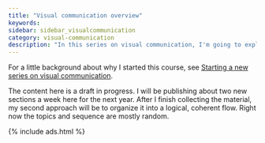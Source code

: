 ```yaml
---
title: "Visual communication overview"
keywords:
sidebar: sidebar_visualcommunication
category: visual-communication
description: "In this series on visual communication, I'm going to explore in a variety of topics in visual communication, such as screenshots, diagrams, concept illustrations, SVG graphics, translation, image file management, graphics programs, getting professional-looking images, images on mobile displays, print versus online images, design principles, and more."
---
```


For a little background about why I started this course, see [Starting a new series on visual communication](https://idratherbewriting.com/2016/03/12/new-series-on-visual-communication/).

The content here is a draft in progress. I will be publishing about two new sections a week here for the next year. After I finish collecting the material, my second approach will be to organize it into a logical, coherent flow. Right now the topics and sequence are mostly random.

{% include ads.html %}
